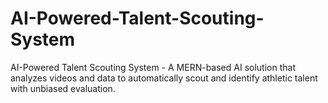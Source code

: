 # AI-Powered-Talent-Scouting-System
AI-Powered Talent Scouting System - A MERN-based AI solution that analyzes videos and data to automatically scout and identify athletic talent with unbiased evaluation.
